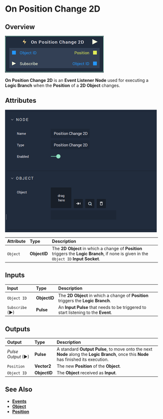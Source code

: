 # On Position Change 2D

## Overview

![The On Position Change 2D Node.](../../../.gitbook/assets/node-onpositionchange2d.png)

**On Position Change 2D** is an **Event Listener** **Node** used for executing a **Logic Branch** when the **Position** of a **2D Object** changes.

## Attributes

![The On Position Change 2D Node Attributes.](../../../.gitbook/assets/node-onpositionchange2d-attri.png)

| Attribute | Type | Description |
| :--- | :--- | :--- |
| `Object` | **ObjectID** | The **2D Object** in which a change of **Position** triggers the **Logic Branch**, if none is given in the `Object ID` **Input Socket**. |

## Inputs

| Input | Type | Description |
| :--- | :--- | :--- |
| `Object ID` | **ObjectID** | The **2D Object** in which a change of **Position** triggers the **Logic Branch**. |
| `Subscribe` (►)|**Pulse** | An **Input Pulse** that needs to be triggered to start listening to the **Event**. |


## Outputs

| Output | Type | Description |
| :--- | :--- | :--- |
| _Pulse Output_ \(►\) | **Pulse** | A standard **Output Pulse**, to move onto the next **Node** along the **Logic Branch**, once this **Node** has finished its execution. |
| `Position` | **Vector2** | The new **Position** of the **Object**. |
| `Object ID` | **ObjectID** | The **Object** received as **Input**. |

## See Also

* [**Events**](../)
* [**Object**](./)
* [**Position**](../../../objects-and-types/attributes/common-attributes/transformation.md#position)
